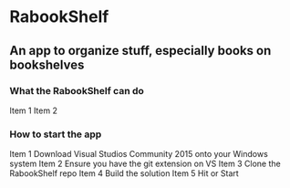 # RabookShelf
## An app to organize stuff, especially books on bookshelves

### What the RabookShelf can do
Item 1
Item 2

### How to start the app
Item 1  Download Visual Studios Community 2015 onto your Windows system
Item 2  Ensure you have the git extension on VS
Item 3  Clone the RabookShelf repo
Item 4  Build the solution
Item 5  Hit <F5> or Start



